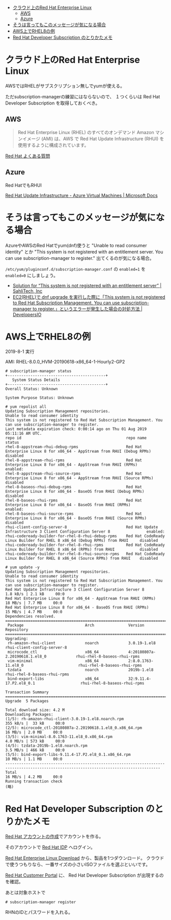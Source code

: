 - [クラウド上のRed Hat Enterprise Linux](#クラウド上のred-hat-enterprise-linux)
  - [AWS](#aws)
  - [Azure](#azure)
- [そうは言ってもこのメッセージが気になる場合](#そうは言ってもこのメッセージが気になる場合)
- [AWS上でRHEL8の例](#aws上でrhel8の例)
- [Red Hat Developer Subscription のとりかたメモ](#red-hat-developer-subscription-のとりかたメモ)

# クラウド上のRed Hat Enterprise Linux

AWSではRHELがサブスクリプション無しでyumが使える。

ただsubscription-managerの練習にはならないので、
１つくらいは Red Hat Developer Subscription を取得しておくべき。

## AWS

> Red Hat Enterprise Linux (RHEL) のすべてのオンデマンド Amazon マシンイメージ (AMI) は、AWS で Red Hat Update Infrastructure (RHUI) を使用するように構成されています。
 
[Red Hat よくある質問](https://aws.amazon.com/jp/partners/redhat/faqs/)

## Azure

Red HatでもRHUI

[Red Hat Update Infrastructure - Azure Virtual Machines | Microsoft Docs](https://docs.microsoft.com/ja-jp/azure/virtual-machines/workloads/redhat/redhat-rhui)


# そうは言ってもこのメッセージが気になる場合

AzureやAWSのRed Hatでyum(dnf)使うと
"Unable to read consumer identity"
とか
"This system is not registered with an entitlement server. You can use subscription-manager to register."
出てくるのが気になる場合。

`/etc/yum/pluginconf.d/subscription-manager.conf`
の
`enabled=1`
を
`enabled=0`
にしましょう。

- [Solution for “This system is not registered with an entitlement server” | SahliTech, Inc](https://sahlitech.com/entitlement-server-fix/)
- [EC2(RHEL)で dnf upgrade を実行した際に「This system is not registered to Red Hat Subscription Management. You can use subscription-manager to register.」というエラーが発生した場合の対処方法 | DevelopersIO](https://dev.classmethod.jp/articles/tsnote-ec2-dnf-upgrade-error-001/)


# AWS上でRHEL8の例

2019-8-1 実行

AMI: RHEL-8.0.0_HVM-20190618-x86_64-1-Hourly2-GP2

```
# subscription-manager status
+-------------------------------------------+
   System Status Details
+-------------------------------------------+
Overall Status: Unknown

System Purpose Status: Unknown

# yum repolist all
Updating Subscription Management repositories.
Unable to read consumer identity
This system is not registered to Red Hat Subscription Management. You can use subscription-manager to register.
Last metadata expiration check: 0:00:14 ago on Thu 01 Aug 2019 05:11:16 AM UTC.
repo id                                              repo name                                                                    status
rhel-8-appstream-rhui-debug-rpms                     Red Hat Enterprise Linux 8 for x86_64 - AppStream from RHUI (Debug RPMs)     disabled
rhel-8-appstream-rhui-rpms                           Red Hat Enterprise Linux 8 for x86_64 - AppStream from RHUI (RPMs)           enabled:
rhel-8-appstream-rhui-source-rpms                    Red Hat Enterprise Linux 8 for x86_64 - AppStream from RHUI (Source RPMs)    disabled
rhel-8-baseos-rhui-debug-rpms                        Red Hat Enterprise Linux 8 for x86_64 - BaseOS from RHUI (Debug RPMs)        disabled
rhel-8-baseos-rhui-rpms                              Red Hat Enterprise Linux 8 for x86_64 - BaseOS from RHUI (RPMs)              enabled:
rhel-8-baseos-rhui-source-rpms                       Red Hat Enterprise Linux 8 for x86_64 - BaseOS from RHUI (Source RPMs)       disabled
rhui-client-config-server-8                          Red Hat Update Infrastructure 3 Client Configuration Server 8                enabled:
rhui-codeready-builder-for-rhel-8-rhui-debug-rpms    Red Hat CodeReady Linux Builder for RHEL 8 x86_64 (Debug RPMs) from RHUI     disabled
rhui-codeready-builder-for-rhel-8-rhui-rpms          Red Hat CodeReady Linux Builder for RHEL 8 x86_64 (RPMs) from RHUI           disabled
rhui-codeready-builder-for-rhel-8-rhui-source-rpms   Red Hat CodeReady Linux Builder for RHEL 8 x86_64 (Source RPMs) from RHUI    disabled

# yum update -y
Updating Subscription Management repositories.
Unable to read consumer identity
This system is not registered to Red Hat Subscription Management. You can use subscription-manager to register.
Red Hat Update Infrastructure 3 Client Configuration Server 8                                                   1.8 kB/s | 2.1 kB     00:0
Red Hat Enterprise Linux 8 for x86_64 - AppStream from RHUI (RPMs)                                               18 MB/s | 7.7 MB     00:0
Red Hat Enterprise Linux 8 for x86_64 - BaseOS from RHUI (RPMs)                                                  15 MB/s | 4.7 MB     00:0
Dependencies resolved.
==========================================================================================================================================
 Package                           Arch               Version                                    Repository
==========================================================================================================================================
Upgrading:
 rh-amazon-rhui-client             noarch             3.0.19-1.el8                               rhui-client-config-server-8
 microcode_ctl                     x86_64             4:20180807a-2.20190618.1.el8_0             rhui-rhel-8-baseos-rhui-rpms
 vim-minimal                       x86_64             2:8.0.1763-11.el8_0                        rhui-rhel-8-baseos-rhui-rpms
 tzdata                            noarch             2019b-1.el8                                rhui-rhel-8-baseos-rhui-rpms
 bind-export-libs                  x86_64             32:9.11.4-17.P2.el8_0.1                    rhui-rhel-8-baseos-rhui-rpms

Transaction Summary
==========================================================================================================================================
Upgrade  5 Packages

Total download size: 4.2 M
Downloading Packages:
(1/5): rh-amazon-rhui-client-3.0.19-1.el8.noarch.rpm                                                            355 kB/s |  33 kB     00:0
(2/5): microcode_ctl-20180807a-2.20190618.1.el8_0.x86_64.rpm                                                     16 MB/s | 2.0 MB     00:0
(3/5): vim-minimal-8.0.1763-11.el8_0.x86_64.rpm                                                                 4.0 MB/s | 573 kB     00:0
(4/5): tzdata-2019b-1.el8.noarch.rpm                                                                            3.5 MB/s | 466 kB     00:0
(5/5): bind-export-libs-9.11.4-17.P2.el8_0.1.x86_64.rpm                                                          10 MB/s | 1.1 MB     00:0
------------------------------------------------------------------------------------------------------------------------------------------
Total                                                                                                            16 MB/s | 4.2 MB     00:0
Running transaction check
(略)
```




# Red Hat Developer Subscription のとりかたメモ

[Red Hat アカウントの作成](https://www.redhat.com/wapps/ugc/register.html)でアカウントを作る。

そのアカウントで [Red Hat IDP](rhn.redhat.com) へログイン。

[Red Hat Enterprise Linux Download](https://developers.redhat.com/products/rhel/download) から、製品を1つダウンロード。
クラウドで使うつもりなら、一番サイズの小さいISOファイルを選ぶといいです。

[Red Hat Customer Portal](https://access.redhat.com/management/subscriptions) に、 Red Hat Developer Subscription が出現するのを確認。

あとは対象ホストで
```
# subscription-manager register
```
RHNのIDとパスワードを入れる。
